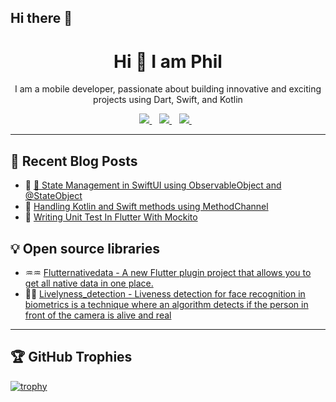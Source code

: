 ## Hi there 👋

<H1 align='center'>Hi 👋 I am Phil</H1>
<p align='center'>I am a mobile developer, passionate about building innovative and exciting projects using Dart, Swift, and Kotlin</p>

<p align='center'>
<a href="mailto:philnately24@gmail.com">
  <img src="https://img.shields.io/badge/email-%23D14836.svg?&style=for-the-badge&logo=gmail&logoColor=white" />
</a>&nbsp;&nbsp;
<a href="https://x.com/phil_nately">
  <img src="https://img.shields.io/badge/twitter-%231DA1F2.svg?&style=for-the-badge&logo=twitter&logoColor=white" />
</a>&nbsp;&nbsp;
<a href="https://www.linkedin.com/in/philipigboba/">
  <img src="https://img.shields.io/badge/linkedin-%230077B5.svg?&style=for-the-badge&logo=linkedin&logoColor=white" />
</a>&nbsp;&nbsp;
<!-- <img src="https://gpvc.arturio.dev/o-ifeanyi" /> -->
</p>

---

## 📖 Recent Blog Posts

- 📔 <a href="https://www.linkedin.com/posts/philipigboba_state-management-in-swiftui-using-observableobject-activity-7249771713167523841">🚀 State Management in SwiftUI using ObservableObject and @StateObject</a>
- 🤖 <a href="https://www.linkedin.com/feed/update/urn:li:activity:7171105504197234688">Handling Kotlin and Swift methods using MethodChannel</a> 
- 🧪 <a href="https://www.linkedin.com/feed/update/urn:li:activity:7136783805494833152">Writing Unit Test In Flutter With Mockito</a>



## 💡 Open source libraries
- ♒️♒️ <a href="https://pub.dev/packages/flutternativedata">Flutternativedata - A new Flutter plugin project that allows you to get all native data in one place. </a> 
- 📶📶 <a href="https://pub.dev/packages/livelyness_detection">Livelyness_detection - Liveness detection for face recognition in biometrics is a technique where an algorithm detects if the person in front of the camera is alive and real </a> 

---

## 🏆 GitHub Trophies

[![trophy](https://github-profile-trophy.vercel.app/?username=zfinix&theme=onedark&margin-w=15&margin-h=15)](https://www.buymeacoffee.com/pantani)
